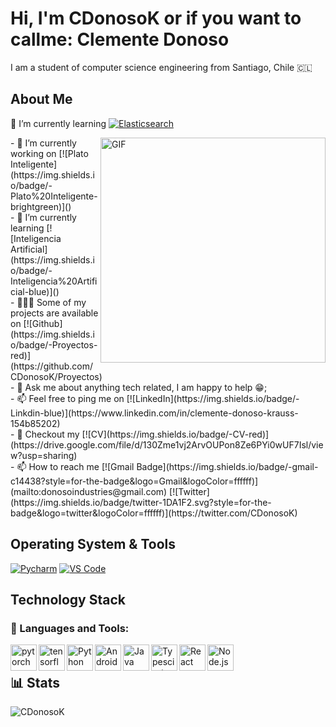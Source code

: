 # Hi, I'm CDonosoK or if you want to callme: Clemente Donoso

I am a student of computer science engineering from Santiago, Chile 🇨🇱

## About Me

🌱 I’m currently learning [![Elasticsearch](https://img.shields.io/badge/-Elasticsearch-005571?style=for-the-badge&logo=Elasticsearch&logoColor=ffffff)](https://www.elastic.co/)

<img align="right" alt="GIF" src="https://raw.githubusercontent.com/rahul-jha98/rahul-jha98/main/techstack.gif" width="360px"/>
- 🔭 I’m currently working on [![Plato Inteligente](https://img.shields.io/badge/-Plato%20Inteligente-brightgreen)]()
<br>
- 🌱 I’m currently learning [![Inteligencia Artificial](https://img.shields.io/badge/-Inteligencia%20Artificial-blue)]()
<br>
- 👨🏻‍💻 Some of my projects are available on [![Github](https://img.shields.io/badge/-Proyectos-red)](https://github.com/CDonosoK/Proyectos)
<br>
- 💬 Ask me about anything tech related, I am happy to help 😁;
<br>
- 📫 Feel free to ping me on [![LinkedIn](https://img.shields.io/badge/-Linkdin-blue)](https://www.linkedin.com/in/clemente-donoso-krauss-154b85202)
<br>
- 📝 Checkout my [![CV](https://img.shields.io/badge/-CV-red)](https://drive.google.com/file/d/130Zme1vj2ArvOUPon8Ze6PYi0wUF7Isl/view?usp=sharing)
<br>
- 📫 How to reach me [![Gmail Badge](https://img.shields.io/badge/-gmail-c14438?style=for-the-badge&logo=Gmail&logoColor=ffffff)](mailto:donosoindustries@gmail.com) [![Twitter](https://img.shields.io/badge/twitter-1DA1F2.svg?style=for-the-badge&logo=twitter&logoColor=ffffff)](https://twitter.com/CDonosoK)

## Operating System & Tools

[![Pycharm](https://img.shields.io/badge/IDE-PyCharm-yellow?style=flat-square&logo=JetBrains)](https://www.jetbrains.com/pycharm/)
[![VS Code](https://img.shields.io/badge/IDE-VSCode-%23007ACC?style=flat-square&logo=Visual-studio-code)](https://code.visualstudio.com/)

## Technology Stack

### 🔨 Languages and Tools:
<a href="https://pytorch.org/" target="_blank"> <img align="left" src="https://raw.githubusercontent.com/rahul-jha98/github_readme_icons/main/language_and_tools/square/pytorch/pytorch.svg" alt="pytorch" height="42px"/> </a> 
<a href="https://www.tensorflow.org" target="_blank"> <img align="left" src="https://raw.githubusercontent.com/rahul-jha98/github_readme_icons/main/language_and_tools/square/tensorflow/tensorflow.svg" alt="tensorflow" height="42px"/> </a> 
<a href="https://www.python.org" target="_blank"><img align="left" alt="Python" height ="42px" src="https://raw.githubusercontent.com/rahul-jha98/github_readme_icons/main/language_and_tools/square/python/python.svg"></a>
<a href="https://developer.android.com" target="_blank"> <img align="left" alt="Android" height ="42px" src="https://raw.githubusercontent.com/rahul-jha98/github_readme_icons/main/language_and_tools/square/android/android.svg"> </a>
<a href="https://www.java.com" target="_blank"><img align="left" alt="Java" height ="42px" src="https://raw.githubusercontent.com/rahul-jha98/github_readme_icons/main/language_and_tools/square/java/java.svg"></a>
<a href="https://www.typescriptlang.org/" target="_blank"><img align="left" alt="Typescirpt" height ="42px" src="https://raw.githubusercontent.com/rahul-jha98/github_readme_icons/main/language_and_tools/square/typescript/typescript.svg"></a>
<a href="https://reactjs.org/" target="_blank"> <img align="left" alt="React" height ="42px" src="https://raw.githubusercontent.com/rahul-jha98/github_readme_icons/main/language_and_tools/square/react/react.svg"></a>
<a href="https://nodejs.org" target="_blank"><img align="left" alt="Node.js" height ="42px" src="https://raw.githubusercontent.com/rahul-jha98/github_readme_icons/main/language_and_tools/square/node/node.svg"></a>
<br>

## 📊 Stats

<p><img src="https://github-readme-stats.vercel.app/api?username=CDonosoK&show_icons=true&theme=dracula" alt="CDonosoK" /></p>

</a>

